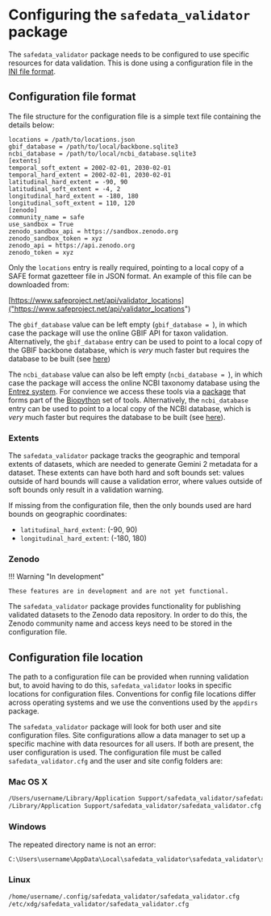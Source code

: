 # Configuring the `safedata_validator` package

The `safedata_validator` package needs to be configured to use specific
resources for data validation. This is done using a configuration file in the
[INI file format](https://en.wikipedia.org/wiki/INI_file).

## Configuration file format

The file structure for the configuration file is a simple text file containing
the details below:

```
locations = /path/to/locations.json
gbif_database = /path/to/local/backbone.sqlite3
ncbi_database = /path/to/local/ncbi_database.sqlite3
[extents]
temporal_soft_extent = 2002-02-01, 2030-02-01
temporal_hard_extent = 2002-02-01, 2030-02-01
latitudinal_hard_extent = -90, 90
latitudinal_soft_extent = -4, 2
longitudinal_hard_extent = -180, 180
longitudinal_soft_extent = 110, 120
[zenodo]
community_name = safe
use_sandbox = True
zenodo_sandbox_api = https://sandbox.zenodo.org
zenodo_sandbox_token = xyz
zenodo_api = https://api.zenodo.org
zenodo_token = xyz
```

Only the `locations` entry is really required, pointing to a local copy of a
SAFE format gazetteer file in JSON format. An example of this file can be
downloaded from:

[https://www.safeproject.net/api/validator_locations]("https://www.safeproject.net/api/validator_locations")

The `gbif_database` value can be left empty (`gbif_database = `), in which case
the package will use the online GBIF API for taxon validation. Alternatively,
the `gbif_database` entry can be used to point to a local copy of the GBIF
backbone database, which is _very_ much faster but requires the database to be
built (see [here](build_local_gbif))

The `ncbi_database` value can also be left empty (`ncbi_database = `), in which case
the package will access the online NCBI taxonomy database using the [Entrez system](https://www.ncbi.nlm.nih.gov/Web/Search/entrezfs.html). For convience we access these tools via a [package](https://biopython.org/docs/1.75/api/Bio.Entrez.html) that forms part of the [Biopython](https://biopython.org) set of tools.
Alternatively, the `ncbi_database` entry can be used to point to a local copy of the NCBI
database, which is _very_ much faster but requires the database to be built (see [here](build_local_ncbi)).

### Extents

The `safedata_validator` package tracks the geographic and temporal extents of
datasets, which are needed to generate Gemini 2 metadata for a dataset. These
extents can have both hard and soft bounds set: values outside of hard bounds
will cause a validation error, where values outside of soft bounds only result
in a validation warning.

If missing from the configuration file, then the only bounds used are hard bounds
on geographic coordinates:

* `latitudinal_hard_extent`: (-90, 90)
* `longitudinal_hard_extent`: (-180, 180)


### Zenodo

!!! Warning "In development"

    These features are in development and are not yet functional.


The `safedata_validator` package provides functionality for publishing validated
datasets to the Zenodo data repository. In order to do this, the Zenodo
community name and access keys need to be stored in the configuration file.

## Configuration file location

The path to a configuration file can be provided when running validation but, to
avoid having to do this,  `safedata_validator` looks in specific locations for
configuration files. Conventions for config file locations differ across
operating systems and we use the conventions used by the `appdirs` package.

The `safedata_validator` package will look for both user and site configuration
files. Site configurations allow a data manager to set up a specific machine
with data resources for all users. If both are present, the user configuration
is used. The configuration file must be called `safedata_validator.cfg` and the
user and site config folders are:

### Mac OS X

```sh
/Users/username/Library/Application Support/safedata_validator/safedata_validator.cfg
/Library/Application Support/safedata_validator/safedata_validator.cfg
```

### Windows

The repeated directory name is not an error:

```sh
C:\Users\username\AppData\Local\safedata_validator\safedata_validator\safedata_validator.cfg
```

### Linux

```sh
/home/username/.config/safedata_validator/safedata_validator.cfg
/etc/xdg/safedata_validator/safedata_validator.cfg
```
